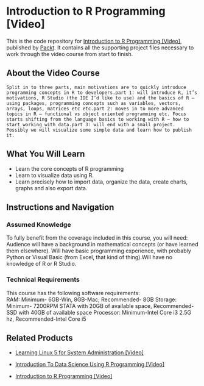 # Introduction to R Programming [Video]
This is the code repository for [Introduction to R Programming [Video]](https://www.packtpub.com/big-data-and-business-intelligence/introduction-data-science-using-r-programming-video?utm_source=github&utm_medium=repository&utm_campaign=9781789959840), published by [Packt](https://www.packtpub.com/?utm_source=github). It contains all the supporting project files necessary to work through the video course from start to finish.
## About the Video Course
	Split in to three parts, main motivations are to quickly introduce programming concepts in R to developers.part 1: will introduce R, it’s motivations, R Studio (the IDE I’d like to use) and the basics of R – using packages, programming concepts such as variables, vectors, arrays, loops, matrices etc etc.part 2: moves in to more advanced topics in R – functional vs object oriented programming etc. Focus starts shifting from the language basics to working with R – how to start working with data.part 3: will end with a small project. Possibly we will visualize some simple data and learn how to publish it.

<H2>What You Will Learn</H2>
<DIV class=book-info-will-learn-text>
<UL>
<LI>Learn the core concepts of R programming 
<LI>Learn to visualize data using R. 
<LI>Learn precisely how to import data, organize the data, create charts, graphs and also export data. </LI></UL></DIV>

## Instructions and Navigation
### Assumed Knowledge
To fully benefit from the coverage included in this course, you will need:<br/>
Audience will have a background in mathematical concepts (or have learned them elsewhere). Will have basic programming experience, with probably Python or Visual Basic (from Excel, that kind of thing).Will have no knowledge of R or R Studio.
### Technical Requirements
This course has the following software requirements:<br/>
RAM: Minimum- 6GB-Win, 8GB-Mac; Recommended- 8GB
Storage: Minimum- 7200RPM STATA with 20GB of available space, Recommended-SSD with 40GB of available space
Processor: Minimum-Intel Core i3 2.5G hz, Recommended-Intel Core i5


## Related Products
* [Learning Linux 5 for System Administration [Video]](https://www.packtpub.com/big-data-and-business-intelligence/introduction-data-science-using-r-programming-video?utm_source=github&utm_medium=repository&utm_campaign=9781789959840)

* [Introduction To Data Science Using R Programming [Video]](https://www.packtpub.com/big-data-and-business-intelligence/introduction-data-science-using-r-programming-video?utm_source=github&utm_medium=repository&utm_campaign=9781789959840)

* [Introduction to R Programming [Video]](https://www.packtpub.com/big-data-and-business-intelligence/introduction-data-science-using-r-programming-video?utm_source=github&utm_medium=repository&utm_campaign=9781789959840)


